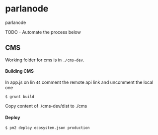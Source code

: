 # parlanode
parlanode

TODO - Automate the process below 

## CMS

Working folder for cms is in ```./cms-dev```.

#### Building CMS

In app.js on lin ```44``` comment the remote api link and uncomment the local one

```
$ grunt build
```

Copy content of ./cms-dev/dist to ./cms

#### Deploy

```
$ pm2 deploy ecosystem.json production
```

